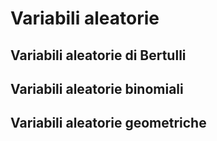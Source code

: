 # Variabili aleatorie
## Variabili aleatorie di Bertulli

## Variabili aleatorie binomiali
## Variabili aleatorie geometriche